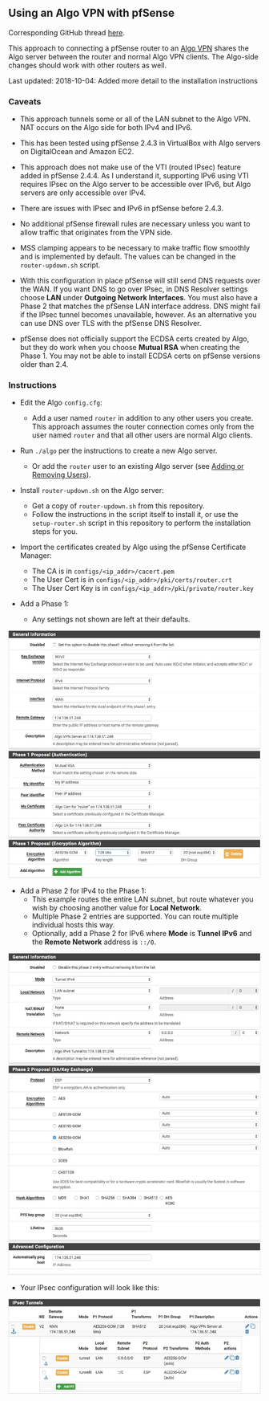 ## Using an Algo VPN with pfSense

Corresponding GitHub thread [here](https://github.com/trailofbits/algo/issues/292).

This approach to connecting a pfSense router to an
[Algo VPN](https://github.com/trailofbits/algo) shares the Algo server between
the router and normal Algo VPN clients. The Algo-side changes should work with
other routers as well.

Last updated: 2018-10-04: Added more detail to the installation instructions

### Caveats

* This approach tunnels some or all of the LAN subnet to the Algo VPN. NAT
occurs on the Algo side for both IPv4 and IPv6.

* This has been tested using pfSense 2.4.3 in VirtualBox with Algo
servers on DigitalOcean and Amazon EC2.

* This approach does not make use of the VTI (routed IPsec) feature added in
pfSense 2.4.4. As I understand it, supporting IPv6 using VTI requires IPsec on
the Algo server to be accessible over IPv6, but Algo servers are only accessible
over IPv4.

* There are issues with IPsec and IPv6 in pfSense before 2.4.3.

* No additional pfSense firewall rules are necessary unless you want to
allow traffic that originates from the VPN side.

* MSS clamping appears to be necessary to make traffic flow smoothly and is
implemented by default. The values can be changed in the `router-updown.sh`
script.

* With this configuration in place pfSense will still send DNS requests over the
WAN. If you want DNS to go over IPsec, in DNS Resolver settings choose **LAN**
under **Outgoing Network Interfaces**. You must also have a Phase 2 that matches
the pfSense LAN interface address. DNS might fail if the IPsec tunnel becomes
unavailable, however. As an alternative you can use DNS over TLS with the
pfSense DNS Resolver.

* pfSense does not officially support the ECDSA certs created by Algo, but
they do work when you choose **Mutual RSA** when creating the Phase 1. You may
not be able to install ECDSA certs on pfSense versions older than 2.4.

### Instructions

* Edit the Algo `config.cfg`:
   * Add a user named `router` in addition to any other users you create.
     This approach assumes the router connection comes only from the user named
     `router` and that all other users are normal Algo clients.

* Run `./algo` per the instructions to create a new Algo server.
   * Or add the `router` user to an existing Algo server
     (see [Adding or Removing Users](https://github.com/trailofbits/algo#adding-or-removing-users)).

* Install `router-updown.sh` on the Algo server:
   * Get a copy of `router-updown.sh` from this repository.
   * Follow the instructions in the script itself to install it, or use
     the `setup-router.sh` script in this repository to perform the installation
     steps for you.

* Import the certificates created by Algo using the pfSense Certificate Manager:
   * The CA is in `configs/<ip_addr>/cacert.pem`
   * The User Cert is in `configs/<ip_addr>/pki/certs/router.crt`
   * The User Cert Key is in `configs/<ip_addr>/pki/private/router.key`

* Add a Phase 1:
   * Any settings not shown are left at their defaults.


![](images/phase1.jpg)


* Add a Phase 2 for IPv4 to the Phase 1:
   * This example routes the entire LAN subnet, but route whatever you wish by choosing another value for **Local Network**.
   * Multiple Phase 2 entries are supported. You can route multiple individual hosts this way.
   * Optionally, add a Phase 2 for IPv6 where **Mode** is **Tunnel IPv6** and the **Remote Network** address is `::/0`.
   
   
![](images/phase2.jpg)


* Your IPsec configuration will look like this: 

![](images/summary.jpg)
